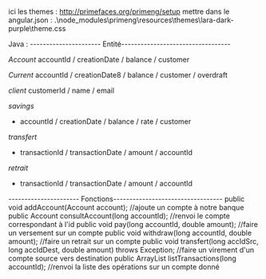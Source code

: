ici les themes :
http://primefaces.org/primeng/setup
mettre dans le angular.json :
.\node_modules\primeng\resources\themes\lara-dark-purple\theme.css



Java :
---------------------- Entité----------------------------------

*Account*
accountId / creationDate / balance / customer

*Current*
accountId / creationDate8 / balance / customer / overdraft

*client*
customerId / name / email

*savings*
- accountId / creationDate / balance / rate / customer

*transfert*
- transactionId / transactionDate / amount / accountId

*retrait*
- transactionId / transactionDate / amount / accountId

---------------------- Fonctions----------------------------------
	public void addAccount(Account account);						//ajoute un compte à notre banque
	public Account consultAccount(long accountId);					//renvoi le compte correspondant à l'id 
	public void pay(long accountId, double amount);					//faire un versement sur un compte 
	public void withdraw(long accountId, double amount);			//faire un retrait sur un compte
	public void transfert(long accIdSrc, long accIdDest, double amount) throws Exception; //faire un virement d'un compte source vers destination
	public ArrayList<Transaction> listTransactions(long accountId); //renvoi la liste des opérations sur un compte donné
